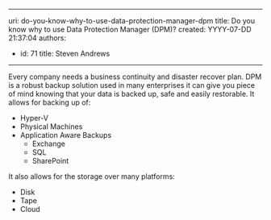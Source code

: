 

---
uri: do-you-know-why-to-use-data-protection-manager-dpm
title: Do you know why to use Data Protection Manager (DPM)?
created: YYYY-07-DD 21:37:04
authors:
  - id: 71
    title: Steven Andrews
---




<span class='intro'> <p class="ssw15-rteElement-P">Every company needs a business continuity and disaster recover plan. DPM is a robust backup solution used in many enterprises it can give you piece of mind knowing that your data is backed up, safe and easily restorable. It allows for backing up of&#58;​<br></p> </span>

<ul><li>Hyper-V&#160;</li><li>Physical Machines</li><li>Application Aware Backups
   <ul><li>Exchange</li><li>SQL</li><li>SharePoint<br></li></ul></li></ul><p>It also allows for the storage over many platforms&#58;</p><ul><li>Disk</li><li>Tape</li><li>Cloud​<br></li></ul>


